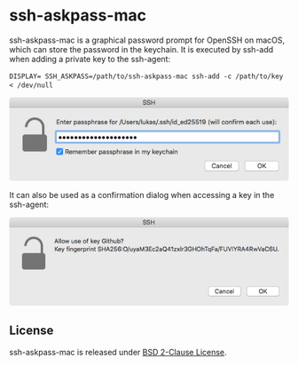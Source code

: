 # ssh-askpass-mac

ssh-askpass-mac is a graphical password prompt for OpenSSH on macOS, which can store the password in the keychain. It is executed by ssh-add when adding a private key to the ssh-agent:

```
DISPLAY= SSH_ASKPASS=/path/to/ssh-askpass-mac ssh-add -c /path/to/key < /dev/null
```

![screenshot](https://github.com/lukas-zronek/screenshots/blob/master/ssh-askpass-mac/passphrase.png  "Screenshot of ssh-askpass-mac")

It can also be used as a confirmation dialog when accessing a key in the ssh-agent:

![screenshot](https://github.com/lukas-zronek/screenshots/blob/master/ssh-askpass-mac/confirmation.png  "Screenshot of ssh-askpass-mac")

## License

ssh-askpass-mac is released under [BSD 2-Clause License](https://github.com/lukas-zronek/ssh-askpass-mac/blob/master/LICENSE).
